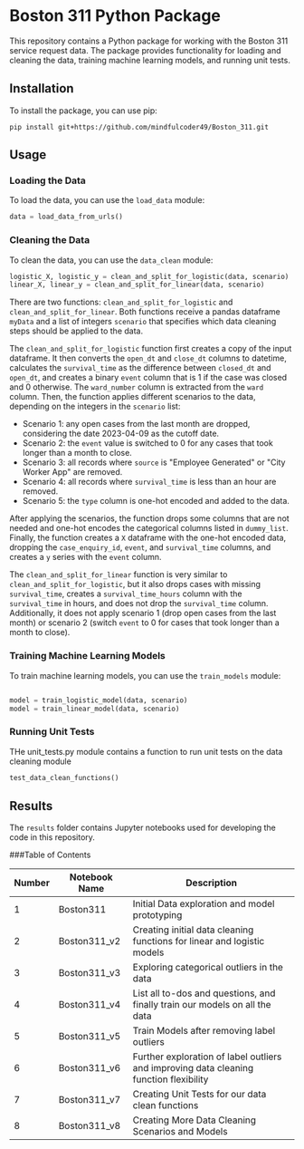 # Boston 311 Python Package

This repository contains a Python package for working with the Boston 311 service request data. The package provides functionality for loading and cleaning the data, training machine learning models, and running unit tests.

## Installation

To install the package, you can use pip:

```
pip install git+https://github.com/mindfulcoder49/Boston_311.git
```

## Usage

### Loading the Data

To load the data, you can use the `load_data` module:

```python
data = load_data_from_urls()
```


### Cleaning the Data
To clean the data, you can use the `data_clean` module:

```python
logistic_X, logistic_y = clean_and_split_for_logistic(data, scenario)
linear_X, linear_y = clean_and_split_for_linear(data, scenario)
```

There are two functions: `clean_and_split_for_logistic` and `clean_and_split_for_linear`. Both functions receive a pandas dataframe `myData` and a list of integers `scenario` that specifies which data cleaning steps should be applied to the data.

The `clean_and_split_for_logistic` function first creates a copy of the input dataframe. It then converts the `open_dt` and `close_dt` columns to datetime, calculates the `survival_time` as the difference between `closed_dt` and `open_dt`, and creates a binary `event` column that is 1 if the case was closed and 0 otherwise. The `ward_number` column is extracted from the `ward` column. Then, the function applies different scenarios to the data, depending on the integers in the `scenario` list:

- Scenario 1: any open cases from the last month are dropped, considering the date 2023-04-09 as the cutoff date.
- Scenario 2: the `event` value is switched to 0 for any cases that took longer than a month to close.
- Scenario 3: all records where `source` is "Employee Generated" or "City Worker App" are removed.
- Scenario 4: all records where `survival_time` is less than an hour are removed.
- Scenario 5: the `type` column is one-hot encoded and added to the data.

After applying the scenarios, the function drops some columns that are not needed and one-hot encodes the categorical columns listed in `dummy_list`. Finally, the function creates a `X` dataframe with the one-hot encoded data, dropping the `case_enquiry_id`, `event`, and `survival_time` columns, and creates a `y` series with the `event` column.

The `clean_and_split_for_linear` function is very similar to `clean_and_split_for_logistic`, but it also drops cases with missing `survival_time`, creates a `survival_time_hours` column with the `survival_time` in hours, and does not drop the `survival_time` column. Additionally, it does not apply scenario 1 (drop open cases from the last month) or scenario 2 (switch `event` to 0 for cases that took longer than a month to close).


### Training Machine Learning Models

To train machine learning models, you can use the `train_models` module:

```python

model = train_logistic_model(data, scenario)
model = train_linear_model(data, scenario)
```

### Running Unit Tests

THe unit_tests.py module contains a function to run unit tests on the data cleaning module

```python
test_data_clean_functions() 
```

## Results

The `results` folder contains Jupyter notebooks used for developing the code in this repository.

###Table of Contents

| Number | Notebook Name | Description |
| ------ | ------------- | ----------- |
| 1 | Boston311 | Initial Data exploration and model prototyping |
| 2 | Boston311_v2 | Creating initial data cleaning functions for linear and logistic models |
| 3 | Boston311_v3 | Exploring categorical outliers in the data |
| 4 | Boston311_v4 | List all to-dos and questions, and finally train our models on all the data |
| 5 | Boston311_v5 | Train Models after removing label outliers |
| 6 | Boston311_v6 | Further exploration of label outliers and improving data cleaning function flexibility |
| 7 | Boston311_v7 | Creating Unit Tests for our data clean functions |
| 8 | Boston311_v8 | Creating More Data Cleaning Scenarios and Models |
